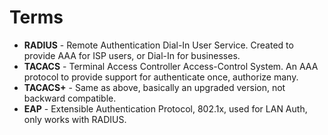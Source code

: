 # Terms

* **RADIUS** - Remote Authentication Dial-In User Service. Created to provide AAA for ISP users, or Dial-In for businesses.
* **TACACS** - Terminal Access Controller Access-Control System. An AAA protocol to provide support for authenticate once, authorize many.
* **TACACS+** - Same as above, basically an upgraded version, not backward compatible.
* **EAP** - Extensible Authentication Protocol, 802.1x, used for LAN Auth, only works with RADIUS.
